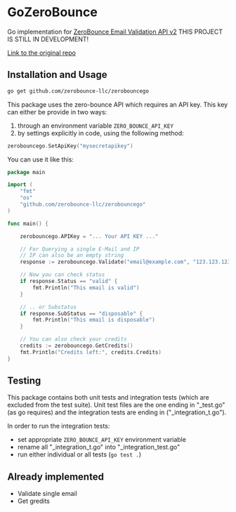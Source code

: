 # GoZeroBounce
Go implementation for [ZeroBounce Email Validation API v2](https://www.zerobounce.net/docs/email-validation-api-quickstart/) 
THIS PROJECT IS STILL IN DEVELOPMENT!

[Link to the original repo](https://github.com/antsanchez/gozerobounce)

## Installation and Usage
```sh
go get github.com/zerobounce-llc/zerobouncego
```

This package uses the zero-bounce API which requires an API key. This key can either be provide in two ways:
1. through an environment variable `ZERO_BOUNCE_API_KEY`
2. by settings explicitly in code, using the following method:
```go
zerobouncego.SetApiKey("mysecretapikey")
```


You can use it like this:
```go
package main

import (
    "fmt"
    "os"
    "github.com/zerobounce-llc/zerobouncego"
)

func main() {

    zerobouncego.APIKey = "... Your API KEY ..." 

    // For Querying a single E-Mail and IP
    // IP can also be an empty string
    response := zerobouncego.Validate("email@example.com", "123.123.123.123")

    // Now you can check status
    if response.Status == "valid" {
        fmt.Println("This email is valid")
    }

    // .. or Substatus
    if response.SubStatus == "disposable" {
        fmt.Println("This email is disposable")
    }

    // You can also check your credits 
    credits := zerobouncego.GetCredits()
    fmt.Println("Credits left:", credits.Credits)
}
```

## Testing

This package contains both unit tests and integration tests (which are excluded from the test suite). Unit test files are the one ending in "_test.go" (as go requires) and the integration tests are ending in ("_integration_t.go").

In order to run the integration tests:
- set appropriate `ZERO_BOUNCE_API_KEY` environment variable
- rename all "_integration_t.go" into "_integration_test.go"
- run either individual or all tests (`go test .`)


## Already implemented
- Validate single email
- Get gredits
